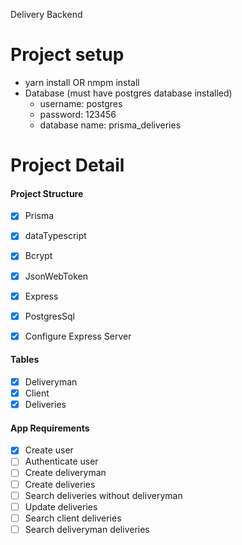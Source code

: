 Delivery Backend

# Project setup
 - yarn install OR nmpm install
 - Database (must have postgres database installed)
	- username: postgres
	- password: 123456
	- database name: prisma_deliveries

# Project Detail

#### Project Structure
- [x] Prisma
- [x] dataTypescript
- [x] Bcrypt
- [x] JsonWebToken
- [x] Express
- [x] PostgresSql

- [x] Configure Express Server 

#### Tables
- [x] Deliveryman
- [x] Client
- [x] Deliveries

#### App Requirements
- [x] Create user
- [ ] Authenticate user
- [ ] Create deliveryman
- [ ] Create deliveries
- [ ] Search deliveries without deliveryman
- [ ] Update deliveries
- [ ] Search client deliveries
- [ ] Search deliveryman deliveries